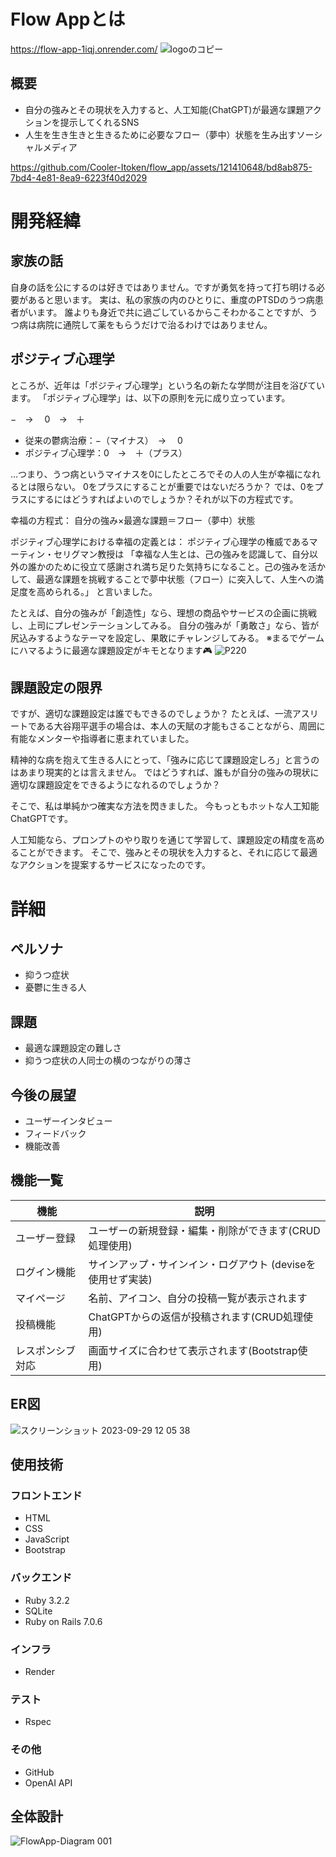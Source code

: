 # Flow Appとは
https://flow-app-1iqj.onrender.com/
![logoのコピー](https://github.com/Cooler-Itoken/flow_app/assets/121410648/aaccad99-2f85-45ac-8255-44468c256b7a)

## 概要
* 自分の強みとその現状を入力すると、人工知能(ChatGPT)が最適な課題アクションを提示してくれるSNS
* 人生を生き生きと生きるために必要なフロー（夢中）状態を生み出すソーシャルメディア

https://github.com/Cooler-Itoken/flow_app/assets/121410648/bd8ab875-7bd4-4e81-8ea9-6223f40d2029


# 開発経緯
## 家族の話
自身の話を公にするのは好きではありません。ですが勇気を持って打ち明ける必要があると思います。
実は、私の家族の内のひとりに、重度のPTSDのうつ病患者がいます。
誰よりも身近で共に過ごしているからこそわかることですが、うつ病は病院に通院して薬をもらうだけで治るわけではありません。

## ポジティブ心理学
ところが、近年は「ポジティブ心理学」という名の新たな学問が注目を浴びています。
「ポジティブ心理学」は、以下の原則を元に成り立っています。

−　→ 　0　→　＋
* 従来の鬱病治療：−（マイナス）　→ 　0
* ポジティブ心理学：0　→　＋（プラス）

…つまり、うつ病というマイナスを0にしたところでその人の人生が幸福になれるとは限らない。
0をプラスにすることが重要ではないだろうか？
では、0をプラスにするにはどうすればよいのでしょうか？それが以下の方程式です。

幸福の方程式：
自分の強み×最適な課題＝フロー（夢中）状態

ポジティブ心理学における幸福の定義とは：
ポジティブ心理学の権威であるマーティン・セリグマン教授は
「幸福な人生とは、己の強みを認識して、自分以外の誰かのために役立て感謝され満ち足りた気持ちになること。己の強みを活かして、最適な課題を挑戦することで夢中状態（フロー）に突入して、人生への満足度を高められる。」
と言いました。

たとえば、自分の強みが「創造性」なら、理想の商品やサービスの企画に挑戦し、上司にプレゼンテーションしてみる。
自分の強みが「勇敢さ」なら、皆が尻込みするようなテーマを設定し、果敢にチャレンジしてみる。
※まるでゲームにハマるように最適な課題設定がキモとなります🎮
![P220](https://github.com/Cooler-Itoken/flow_app/assets/121410648/50fa2ae0-c331-426c-9f01-dd59a70d7e59)

## 課題設定の限界
ですが、適切な課題設定は誰でもできるのでしょうか？
たとえば、一流アスリートである大谷翔平選手の場合は、本人の天賦の才能もさることながら、周囲に有能なメンターや指導者に恵まれていました。

精神的な病を抱えて生きる人にとって、「強みに応じて課題設定しろ」と言うのはあまり現実的とは言えません。
ではどうすれば、誰もが自分の強みの現状に適切な課題設定をできるようになれるのでしょうか？

そこで、私は単純かつ確実な方法を閃きました。
今もっともホットな人工知能ChatGPTです。

人工知能なら、プロンプトのやり取りを通じて学習して、課題設定の精度を高めることができます。
そこで、強みとその現状を入力すると、それに応じて最適なアクションを提案するサービスになったのです。

# 詳細
## ペルソナ
* 抑うつ症状
* 憂鬱に生きる人

## 課題
* 最適な課題設定の難しさ
* 抑うつ症状の人同士の横のつながりの薄さ

## 今後の展望
* ユーザーインタビュー
* フィードバック
* 機能改善

## 機能一覧
| 機能 | 説明 |
| ---- | ---- |
| ユーザー登録 | ユーザーの新規登録・編集・削除ができます(CRUD処理使用) |
| ログイン機能 | サインアップ・サインイン・ログアウト (deviseを使用せず実装) |
| マイページ | 名前、アイコン、自分の投稿一覧が表示されます |
| 投稿機能 | ChatGPTからの返信が投稿されます(CRUD処理使用) |
| レスポンシブ対応 | 画面サイズに合わせて表示されます(Bootstrap使用) |

## ER図
![スクリーンショット 2023-09-29 12 05 38](https://github.com/Cooler-Itoken/flow_app/assets/121410648/6e9b1fd0-06af-475c-a875-8a00deaefe5d)

## 使用技術
### フロントエンド
* HTML
* CSS
* JavaScript
* Bootstrap
### バックエンド
* Ruby 3.2.2
* SQLite
* Ruby on Rails 7.0.6
### インフラ
* Render
### テスト
* Rspec
### その他
* GitHub
* OpenAI API

## 全体設計
![FlowApp-Diagram 001](https://github.com/Cooler-Itoken/flow_app/assets/121410648/c4330e86-2401-4b80-a1f4-18e858404e95)
